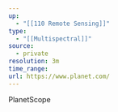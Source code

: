 ```yaml
---
up:
  - "[[110 Remote Sensing]]"
type:
  - "[[Multispectral]]"
source:
  - private
resolution: 3m
time_range: 
url: https://www.planet.com/
---
```

PlanetScope